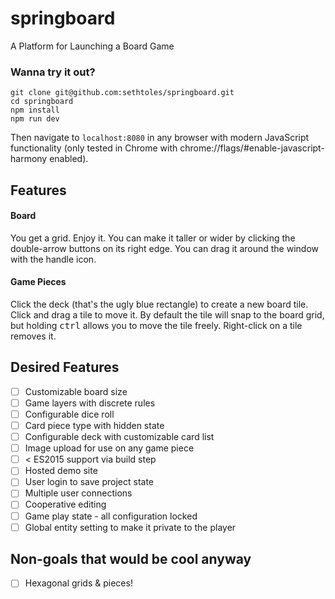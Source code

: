# springboard
A Platform for Launching a Board Game

### Wanna try it out?
```
git clone git@github.com:sethtoles/springboard.git
cd springboard
npm install
npm run dev
```
Then navigate to `localhost:8080` in any browser with modern JavaScript functionality (only tested in Chrome with chrome://flags/#enable-javascript-harmony enabled).

## Features
#### Board
You get a grid. Enjoy it. You can make it taller or wider by clicking the double-arrow buttons on its right edge. You can drag it around the window with the handle icon.

#### Game Pieces
Click the deck (that's the ugly blue rectangle) to create a new board tile. Click and drag a tile to move it. By default the tile will snap to the board grid, but holding <kbd>ctrl</kbd> allows you to move the tile freely. Right-click on a tile removes it.

## Desired Features
- [ ] Customizable board size
- [ ] Game layers with discrete rules
- [ ] Configurable dice roll
- [ ] Card piece type with hidden state
- [ ] Configurable deck with customizable card list
- [ ] Image upload for use on any game piece
- [ ] < ES2015 support via build step
- [ ] Hosted demo site
- [ ] User login to save project state
- [ ] Multiple user connections
- [ ] Cooperative editing
- [ ] Game play state - all configuration locked
- [ ] Global entity setting to make it private to the player

## Non-goals that would be cool anyway
- [ ] Hexagonal grids & pieces!
